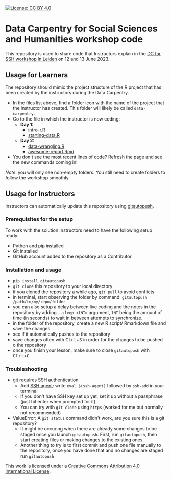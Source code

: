 [![License: CC BY 4.0](https://img.shields.io/badge/License-CC_BY_4.0-lightgrey.svg)](https://creativecommons.org/licenses/by/4.0/)

# Data Carpentry for Social Sciences and Humanities workshop code

This repository is used to share code that Instructors explain in the
[DC for SSH workshop in Leiden][dc-leiden] on 12 and 13 June 2023.

[dc-leiden]: https://leidenuniversitylibrary.github.io/2023-06-12-ldev-leiden/

## Usage for Learners

The repository should mimic the project structure of the R project that has
been created by the instructors during the Data Carpentry.

- In the files list above, find a folder icon with the name of the project that
  the instructor has created. This folder will likely be called
  `data-carpentry`.
- Go to the file in which the instructor is now coding:
  - **Day 1:** 
    - [intro-r.R](data-carpentry/scripts/intro-r.R)
    - [starting-data.R](data-carpentry/scripts/starting-data.R)
  - **Day 2:** 
    - [data-wrangling.R](data-carpentry/scripts/data-wrangling.R)
    - [awesome-report.Rmd](data-carpentry/documents/awesome-report.Rmd)
- You don't see the most recent lines of code? Refresh the page and see the new commands coming in!

*Note*: you will only see non-empty folders. You still need to create folders to follow the workshop smoothly.

## Usage for Instructors

Instructors can automatically update this repository using [gitautopush](https://pypi.org/project/gitautopush/).

### Prerequisites for the setup

To work with the solution Instructors need to have the following setup ready:
- Python and pip installed
- Git installed
- GitHub account added to the repository as a Contributor 

### Installation and usage

- `pip install gitautopush`
- `git clone` this repository to your local directory
- if you cloned the repository a while ago, `git pull` to avoid conflicts
- in terminal, start observing the folder by command: `gitautopush /path/to/my/repo/folder`
- you can also setup a delay between live coding and the notes in the
  repository by adding `--sleep <INT>` argument, `INT` being the amount of time
  (in seconds) to wait in between attempts to synchronize.
- in the folder of the repository, create a new R script/ Rmarkdown file and
  save the changes
- see if it automatically pushes to the repository
- save changes often with <kbd>Ctrl</kbd>+<kbd>S</kbd> in order for the changes
  to be pushed o the repository
- once you finish your lesson, make sure to close `gitautopush` with
  <kbd>Ctrl</kbd>+<kbd>C</kbd>

### Troubleshooting

- git requires SSH authentication
    - Add [SSH agent](https://stackoverflow.com/questions/10032461/git-keeps-asking-me-for-my-ssh-key-passphrase): write `eval $(ssh-agent)` followed by `ssh-add` in your terminal
    - If you don't have SSH key set up yet, set it up without a passphrase (just hit enter when prompted for it)
    - You can try with `git clone` using  `https` (worked for me but normally not recommended)
- ValueError: A `git status` command didn't work, are you sure this is a git repository?
    - It might be occuring when there are already some changes to be staged once you launch `gitautopush`. First, run `gitautopush`, then start creating files or making changes to the existing ones. 
    - Another thing to try is to first commit and push one file manually to the repository, once you have done that and no changes are staged run `gitautopush`

This work is licensed under a [Creative Commons Attribution 4.0 International License](https://creativecommons.org/licenses/by/4.0/).
